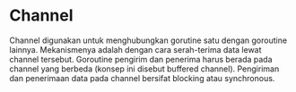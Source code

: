 # Channel

Channel digunakan untuk menghubungkan gorutine satu dengan goroutine lainnya. Mekanismenya adalah dengan cara serah-terima data lewat channel tersebut. Goroutine pengirim dan penerima harus berada pada channel yang berbeda (konsep ini disebut buffered channel). Pengiriman dan penerimaan data pada channel bersifat blocking atau synchronous.
